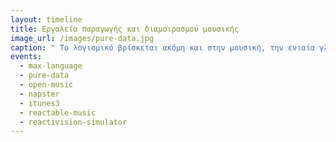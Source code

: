 ```yaml
---
layout: timeline 
title: Εργαλεία παραγωγής και διαμοιρασμού μουσικής
image_url: /images/pure-data.jpg
caption: " Το λογισμικό βρίσκεται ακόμη και στην μουσική, την ενιαία γλώσσα του κόσμου. Από τα κλασσικά όργανα, στην παραγωγή της μέσω υπολογιστή και από την διαμοιρασμό χέρι με χέρι και μέσω ίντερνετ, υπάρχουν διάφορα εργαλεία για να επιτευχθεί η παραγωγή και ο διαμοιρασμός."  
events:
  - max-language
  - pure-data
  - open-music
  - napster
  - itunes3
  - reactable-music
  - reactivision-simulator
---
```


